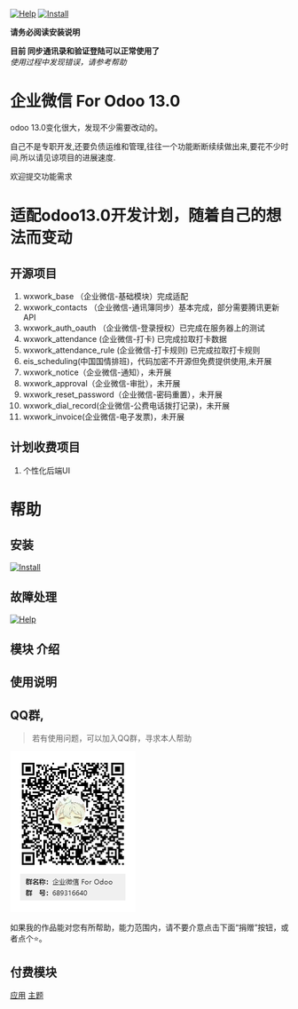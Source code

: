 [![Help](http://img.shields.io/badge/13.0-帮助-4cb648.svg?style=flat&colorA=8F8F8F)](doc/help/index.md)
[![Install](http://img.shields.io/badge/13.0-安装-875A7B.svg?style=flat&colorA=8F8F8F)](doc/install/index.md)

**请务必阅读安装说明**

**目前 同步通讯录和验证登陆可以正常使用了**  
_使用过程中发现错误，请参考帮助_

# 企业微信 For Odoo 13.0
odoo 13.0变化很大，发现不少需要改动的。

自己不是专职开发,还要负债运维和管理,往往一个功能断断续续做出来,要花不少时间.所以请见谅项目的进展速度.

欢迎提交功能需求

# 适配odoo13.0开发计划，随着自己的想法而变动
## 开源项目
1. wxwork_base （企业微信-基础模块）完成适配
2. wxwork_contacts （企业微信-通讯簿同步）基本完成，部分需要腾讯更新API     
3. wxwork_auth_oauth （企业微信-登录授权）已完成在服务器上的测试
4. wxwork_attendance (企业微信-打卡) 已完成拉取打卡数据
5. wxwork_attendance_rule (企业微信-打卡规则) 已完成拉取打卡规则
6. eis_scheduling(中国国情排班)，代码加密不开源但免费提供使用,未开展
7. wxwork_notice（企业微信-通知），未开展
8. wxwork_approval（企业微信-审批），未开展
9. wxwork_reset_password（企业微信-密码重置），未开展
10. wxwork_dial_record(企业微信-公费电话拨打记录)，未开展
11. wxwork_invoice(企业微信-电子发票)，未开展

## 计划收费项目
1. 个性化后端UI


# 帮助
## 安装
[![Install](http://img.shields.io/badge/13.0-安装-875A7B.svg?style=flat&colorA=8F8F8F)](doc/install/index.md)

## 故障处理
[![Help](http://img.shields.io/badge/13.0-帮助-4cb648.svg?style=flat&colorA=8F8F8F)](doc/help/index.md)
## 模块 介绍 

## 使用说明

## QQ群,
>若有使用问题，可以加入QQ群，寻求本人帮助

![QQ群](doc/img/QQ群二维码.png)

如果我的作品能对您有所帮助，能力范围内，请不要介意点击下面“捐赠”按钮，或者点个⭐。

## 付费模块

<a href="[链接地址](https://apps.odoo.com/apps/modules/browse?search=RStudio)" target="_blank">应用</a>
<a href="[链接地址](https://apps.odoo.com/apps/themes/browse?search=RStudio)" target="_blank">主题</a>
